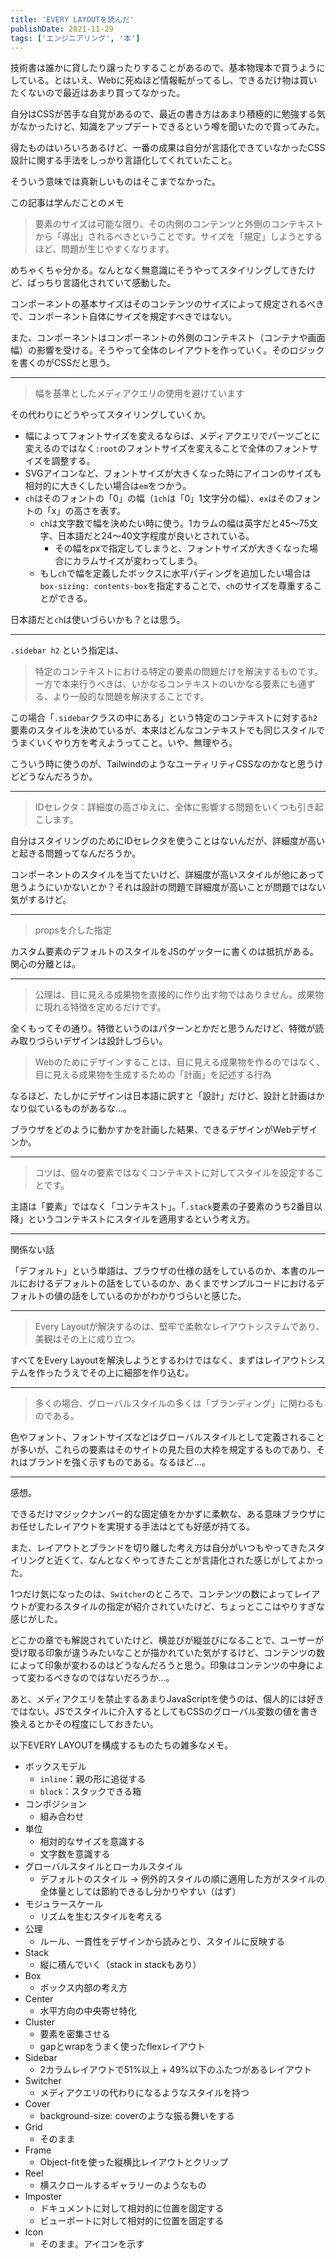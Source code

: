 ```yaml
---
title: 'EVERY LAYOUTを読んだ'
publishDate: 2021-11-29
tags: ['エンジニアリング', '本']
---
```


技術書は誰かに貸したり譲ったりすることがあるので、基本物理本で買うようにしている。とはいえ、Webに死ぬほど情報転がってるし、できるだけ物は買いたくないので最近はあまり買ってなかった。

自分はCSSが苦手な自覚があるので、最近の書き方はあまり積極的に勉強する気がなかったけど、知識をアップデートできるという噂を聞いたので買ってみた。

得たものはいろいろあるけど、一番の成果は自分が言語化できていなかったCSS設計に関する手法をしっかり言語化してくれていたこと。

そういう意味では真新しいものはそこまでなかった。

この記事は学んだことのメモ

> 要素のサイズは可能な限り、その内側のコンテンツと外側のコンテキストから「導出」されるべきということです。サイズを「規定」しようとするほど、問題が生じやすくなります。

めちゃくちゃ分かる。なんとなく無意識にそうやってスタイリングしてきたけど、ばっちり言語化されていて感動した。

コンポーネントの基本サイズはそのコンテンツのサイズによって規定されるべきで、コンポーネント自体にサイズを規定すべきではない。

また、コンポーネントはコンポーネントの外側のコンテキスト（コンテナや画面幅）の影響を受ける。そうやって全体のレイアウトを作っていく。そのロジックを書くのがCSSだと思う。

---

> 幅を基準としたメディアクエリの使用を避けています

その代わりにどうやってスタイリングしていくか。

* 幅によってフォントサイズを変えるならば、メディアクエリでパーツごとに変えるのではなく`:root`のフォントサイズを変えることで全体のフォントサイズを調整する。
* SVGアイコンなど、フォントサイズが大きくなった時にアイコンのサイズも相対的に大きくしたい場合は`em`をつかう。
* `ch`はそのフォントの「0」の幅（`1ch`は「0」1文字分の幅）、`ex`はそのフォントの「x」の高さを表す。
  * `ch`は文字数で幅を決めたい時に使う。1カラムの幅は英字だと45〜75文字、日本語だと24〜40文字程度が良いとされている。
    * その幅をpxで指定してしまうと、フォントサイズが大きくなった場合にカラムサイズが変わってしまう。
  * もし`ch`で幅を定義したボックスに水平パディングを追加したい場合は`box-sizing: contents-box`を指定することで、`ch`のサイズを尊重することができる。

日本語だと`ch`は使いづらいかも？とは思う。

---

`.sidebar h2` という指定は、

> 特定のコンテキストにおける特定の要素の問題だけを解決するものです。一方で本来行うべきは、いかなるコンテキストのいかなる要素にも通ずる、より一般的な問題を解決することです。

この場合「`.sidebar`クラスの中にある」という特定のコンテキストに対する`h2`要素のスタイルを決めているが、本来はどんなコンテキストでも同じスタイルでうまくいくやり方を考えようってこと。いや、無理やろ。

こういう時に使うのが、TailwindのようなユーティリティCSSなのかなと思うけどどうなんだろうか。

---

> IDセレクタ：詳細度の高さゆえに、全体に影響する問題をいくつも引き起こします。

自分はスタイリングのためにIDセレクタを使うことはないんだが、詳細度が高いと起きる問題ってなんだろうか。

コンポーネントのスタイルを当てたいけど、詳細度が高いスタイルが他にあって思うようにいかないとか？それは設計の問題で詳細度が高いことが問題ではない気がするけど。

---

> propsを介した指定

カスタム要素のデフォルトのスタイルをJSのゲッターに書くのは抵抗がある。関心の分離とは。

---

> 公理は、目に見える成果物を直接的に作り出す物ではありません。成果物に現れる特徴を定めるだけです。

全くもってその通り。特徴というのはパターンとかだと思うんだけど、特徴が読み取りづらいデザインは設計しづらい。

> Webのためにデザインすることは、目に見える成果物を作るのではなく、目に見える成果物を生成するための「計画」を記述する行為

なるほど、たしかにデザインは日本語に訳すと「設計」だけど、設計と計画はかなり似ているものがあるな…。

ブラウザをどのように動かすかを計画した結果、できるデザインがWebデザインか。

---

> コツは、個々の要素ではなくコンテキストに対してスタイルを設定することです。

主語は「要素」ではなく「コンテキスト」。「`.stack`要素の子要素のうち2番目以降」というコンテキストにスタイルを適用するという考え方。

---

関係ない話

「デフォルト」という単語は、ブラウザの仕様の話をしているのか、本書のルールにおけるデフォルトの話をしているのか、あくまでサンプルコードにおけるデフォルトの値の話をしているのかがわかりづらいと感じた。

---

> Every Layoutが解決するのは、堅牢で柔軟なレイアウトシステムであり、美観はその上に成り立つ。

すべてをEvery Layoutを解決しようとするわけではなく、まずはレイアウトシステムを作ったうえでその上に細部を作り込む。

---

> 多くの場合、グローバルスタイルの多くは「ブランディング」に関わるものである。

色やフォント、フォントサイズなどはグローバルスタイルとして定義されることが多いが、これらの要素はそのサイトの見た目の大枠を規定するものであり、それはブランドを強く示すものである。なるほど…。

---

感想。

できるだけマジックナンバー的な固定値をかかずに柔軟な、ある意味ブラウザにお任せしたレイアウトを実現する手法はとても好感が持てる。

また、レイアウトとブランドを切り離した考え方は自分がいつもやってきたスタイリングと近くて、なんとなくやってきたことが言語化された感じがしてよかった。

1つだけ気になったのは、`Switcher`のところで、コンテンツの数によってレイアウトが変わるスタイルの指定が紹介されていたけど、ちょっとここはやりすぎな感じがした。

どこかの章でも解説されていたけど、横並びが縦並びになることで、ユーザーが受け取る印象が違うみたいなことが描かれていた気がするけど、コンテンツの数によって印象が変わるのはどうなんだろうと思う。印象はコンテンツの中身によって変わるべきなのではないだろうか…。

あと、メディアクエリを禁止するあまりJavaScriptを使うのは、個人的には好きではない。JSでスタイルに介入するとしてもCSSのグローバル変数の値を書き換えるとかその程度にしておきたい。

以下EVERY LAYOUTを構成するものたちの雑多なメモ。

* ボックスモデル
  * `inline`：親の形に追従する
  * `block`：スタックできる箱
* コンポジション
  * 組み合わせ
* 単位
  * 相対的なサイズを意識する
  * 文字数を意識する
* グローバルスタイルとローカルスタイル
  * デフォルトのスタイル -> 例外的スタイルの順に適用した方がスタイルの全体量としては節約できるし分かりやすい（はず）
* モジュラースケール
  * リズムを生むスタイルを考える
* 公理
  * ルール、一貫性をデザインから読みとり、スタイルに反映する
* Stack
  * 縦に積んでいく（stack in stackもあり）
* Box
  * ボックス内部の考え方
* Center
  * 水平方向の中央寄せ特化
* Cluster
  * 要素を密集させる
  * gapとwrapをうまく使ったflexレイアウト
* Sidebar
  * 2カラムレイアウトで51%以上 + 49%以下のふたつがあるレイアウト
* Switcher
  * メディアクエリの代わりになるようなスタイルを持つ
* Cover
  * background-size: coverのような振る舞いをする
* Grid
  * そのまま
* Frame
  * Object-fitを使った縦横比レイアウトとクリップ
* Reel
  * 横スクロールするギャラリーのようなもの
* Imposter
  * ドキュメントに対して相対的に位置を固定する
  * ビューポートに対して相対的に位置を固定する
* Icon
  * そのまま。アイコンを示す
